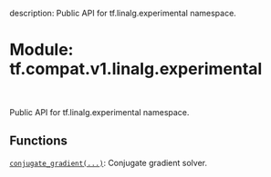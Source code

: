description: Public API for tf.linalg.experimental namespace.

<div itemscope itemtype="http://developers.google.com/ReferenceObject">
<meta itemprop="name" content="tf.compat.v1.linalg.experimental" />
<meta itemprop="path" content="Stable" />
</div>

# Module: tf.compat.v1.linalg.experimental

<!-- Insert buttons and diff -->

<table class="tfo-notebook-buttons tfo-api nocontent" align="left">

</table>



Public API for tf.linalg.experimental namespace.



## Functions

[`conjugate_gradient(...)`](../../../../tf/linalg/experimental/conjugate_gradient.md): Conjugate gradient solver.

